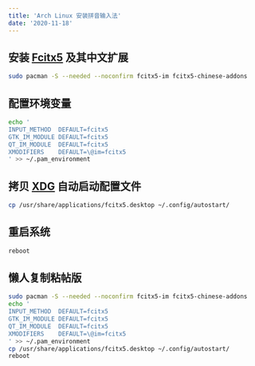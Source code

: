 ```yaml
---
title: 'Arch Linux 安装拼音输入法'
date: '2020-11-18'
---
```


## 安装 [Fcitx5](https://www.notion.so/Fcitx5-b165b85b59964ec9bbd55fea81de0e1e) 及其中文扩展

```bash
sudo pacman -S --needed --noconfirm fcitx5-im fcitx5-chinese-addons
```

## 配置环境变量

```bash
echo '
INPUT_METHOD  DEFAULT=fcitx5
GTK_IM_MODULE DEFAULT=fcitx5
QT_IM_MODULE  DEFAULT=fcitx5
XMODIFIERS    DEFAULT=\@im=fcitx5
' >> ~/.pam_environment
```

## 拷贝 [XDG](https://wiki.archlinux.org/index.php/Fcitx5) 自动启动配置文件

```bash
cp /usr/share/applications/fcitx5.desktop ~/.config/autostart/
```

## 重启系统

```bash
reboot
```

## 懒人复制粘帖版

```bash
sudo pacman -S --needed --noconfirm fcitx5-im fcitx5-chinese-addons
echo '
INPUT_METHOD  DEFAULT=fcitx5
GTK_IM_MODULE DEFAULT=fcitx5
QT_IM_MODULE  DEFAULT=fcitx5
XMODIFIERS    DEFAULT=\@im=fcitx5
' >> ~/.pam_environment
cp /usr/share/applications/fcitx5.desktop ~/.config/autostart/
reboot
```
